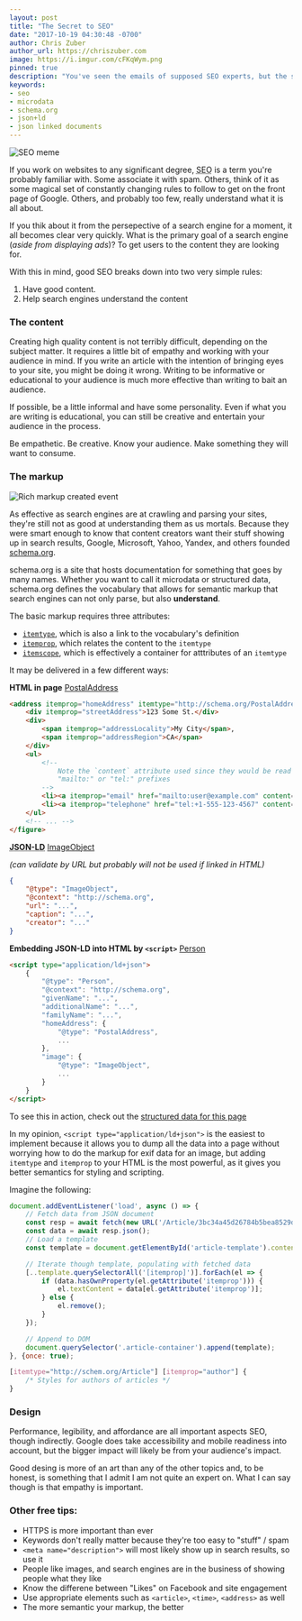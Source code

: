 ```yaml
---
layout: post
title: "The Secret to SEO"
date: "2017-10-19 04:30:48 -0700"
author: Chris Zuber
author_url: https://chriszuber.com
image: https://i.imgur.com/cFKqWym.png
pinned: true
description: "You've seen the emails of supposed SEO experts, but the secret to SEO is that there is no secret"
keywords:
- seo
- microdata
- schema.org
- json+ld
- json linked documents
---
```

![SEO meme](https://i.imgur.com/cFKqWym.png)

If you work on websites to any significant degree, <abbr title="Search Engine Optimizations">SEO</abbr>
is a term you're probably familiar with. Some associate it with spam. Others,
think of it as some magical set of constantly changing rules to follow to get on
the front page of Google. Others, and probably too few, really understand what it
is all about.

If you thik about it from the persepective of a search engine for a moment, it all
becomes clear very quickly. What is the primary goal of a search engine
(*aside from displaying ads*)? To get users to the content they are looking for.

With this in mind, good SEO breaks down into two very simple rules:
1. Have good content.
2. Help search engines understand the content

### The content
Creating high quality content is not terribly difficult, depending on the subject
matter. It requires a little bit of empathy and working with your audience in mind.
If you write an article with the intention of bringing eyes to your site, you might
be doing it wrong. Writing to be informative or educational to your audience is
much more effective than writing to bait an audience.

If possible, be a little informal and have some personality. Even if what you are
writing is educational, you can still be creative and entertain your audience in
the process.

Be empathetic. Be creative. Know your audience. Make something they will want
to consume.

### The markup
![Rich markup created event](https://i.imgur.com/hsVUFHO.png)

As effective as search engines are at crawling and parsing your sites, they're
still not as good at understanding them as us mortals. Because they were smart
enough to know that content creators want their stuff showing up in search results,
Google, Microsoft, Yahoo, Yandex, and others founded [schema.org](https://schema.org).

schema.org is a site that hosts documentation for something that goes by many names.
Whether you want to call it microdata or structured data, schema.org defines the
vocabulary that allows for semantic markup that search engines can not only parse,
but also **understand**.

The basic markup requires three attributes:
- [`itemtype`](https://developer.mozilla.org/en-US/docs/Web/HTML/Global_attributes/itemtype),
which is also a link to the vocabulary's definition
- [`itemprop`](https://developer.mozilla.org/en-US/docs/Web/HTML/Global_attributes/itemprop),
which relates the content to the `itemtype`
- [`itemscope`](https://developer.mozilla.org/en-US/docs/Web/HTML/Global_attributes/itemscope),
which is effectively a container for atttributes of an `itemtype`

It may be delivered in a few different ways:

**HTML in page** [PostalAddress](https://schema.org/PostalAddress)
```html
<address itemprop="homeAddress" itemtype="http://schema.org/PostalAddress" itemscope>
    <div itemprop="streetAddress">123 Some St.</div>
    <div>
        <span itemprop="addressLocality">My City</span>,
        <span itemprop="addressRegion">CA</span>
    </div>
    <ul>
        <!--
            Note the `content` attribute used since they would be read with the
            "mailto:" or "tel:" prefixes
        -->
        <li><a itemprop="email" href="mailto:user@example.com" content="user@example.com">user@example.com</li>
        <li><a itemprop="telephone" href="tel:+1-555-123-4567" content="+1-555-123-4567">(555) 123-4567</li>
    </ul>
    <!-- ... -->
</figure>
```

**<abbr title="JSON Linked Document">JSON-LD</abbr>** [ImageObject](https://schema.org/ImageObject)

*(can validate by URL but probably will not be used if linked in HTML)*
```json
{
    "@type": "ImageObject",
    "@context": "http://schema.org",
    "url": "...",
    "caption": "...",
    "creator": "..."
}
```

**Embedding JSON-LD into HTML by `<script>`** [Person](https://schema.org/Person)
```html
<script type="application/ld+json">
    {
        "@type": "Person",
        "@context": "http://schema.org",
        "givenName": "...",
        "additionalName": "...",
        "familyName": "...",
        "homeAddress": {
            "@type": "PostalAddress",
            ...
        },
        "image": {
            "@type": "ImageObject",
            ...
        }
    }
</script>
```

To see this in action, check out the
[structured data for this page](https://search.google.com/structured-data/testing-tool#url=https%3A%2F%2Fshgysk8zer0.github.io%2F2017%2F10%2F19%2Fthe-secret-to-seo.html)

In my opinion, `<script type="application/ld+json">` is the easiest to implement
because it allows you to dump all the data into a page without worrying how to
do the markup for exif data for an image, but adding `itemtype` and `itemprop`
to your HTML is the most powerful, as it gives you better semantics for styling
and scripting.

Imagine the following:

```javascript
document.addEventListener('load', async () => {
    // Fetch data from JSON document
    const resp = await fetch(new URL('/Article/3bc34a45d26784b5bea8529db533ae84', location.origin));
    const data = await resp.json();
    // Load a template
    const template = document.getElementById('article-template').content.cloneNode(true);

    // Iterate though template, populating with fetched data
    [..template.querySelectorAll('[itemprop]')].forEach(el => {
        if (data.hasOwnProperty(el.getAttribute('itemprop'))) {
            el.textContent = data[el.getAttribute('itemprop')];
        } else {
            el.remove();
        }
    });

    // Append to DOM
    document.querySelector('.article-container').append(template);
}, {once: true);
```

```css
[itemtype="http://schem.org/Article"] [itemprop="author"] {
    /* Styles for authors of articles */
}
```

### Design
Performance, legibility, and affordance are all important aspects SEO, though
indirectly. Google does take accessibility and mobile readiness into account,
but the bigger impact will likely be from your audience's impact.

Good desing is more of an art than any of the other topics and, to be honest, is
something that I admit I am not quite an expert on. What I can say though is that
empathy is important.

### Other free tips:
- HTTPS is more important than ever
- Keywords don't really matter because they're too easy to "stuff" / spam
- `<meta name="description">` will most likely show up in search results, so use it
- People like images, and search engines are in the business of showing people
what they like
- Know the differene between "Likes" on Facebook and site engagement
- Use appropriate elements such as `<article>`, `<time>`, `<address>` as well
- The more semantic your markup, the better

